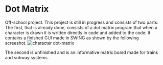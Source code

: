 # Dot Matrix
Off-school project. This project is still in progress and consists of two parts. The first, that is already done, consists of a dot matrix program that when a character is drawn it is written directly in code and added to the code. It contains a finished GUI made in SWING as shown by the following screeshot.
![character dot-matrix](https://i.imgur.com/uCAo00v.png)

The second is unfinished and is an informative matrix board made for trains and subway systems.
